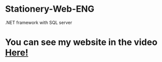 # Stationery-Web-ENG
.NET framework with SQL server

# You can see my website in the video <a href="https://youtu.be/zwF0qzJjrvE">Here!</a>
